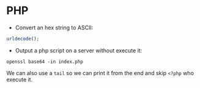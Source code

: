 # PHP

- Convert an hex string to ASCII:
```php
urldecode();
```

- Output a php script on a server without execute it:
```
openssl base64 -in index.php
```
We can also use a ```tail``` so we can print it from the end and skip ```<?php``` who execute it.